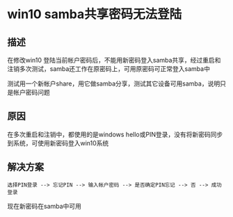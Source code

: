 # win10 samba共享密码无法登陆

## 描述

在修改win10 登陆当前帐户密码后，不能用新密码登入samba共享，经过重启和注销多次测试，samba还工作在原密码上，可用原密码可正常登入samba中

测试用一个新帐户share，用它做samba分享，测试其它设备可用samba，说明只是帐户密码问题

## 原因

在多次重启和注销中，都使用的是windows hello或PIN登录，没有将新密码同步到系统，可使用新密码登入win10系统

## 解决方案

`选择PIN登录 --> 忘记PIN --> 输入帐户密码 --> 是否确定PIN忘记 --> 否 --> 成功登录`

现在新密码在samba中可用
